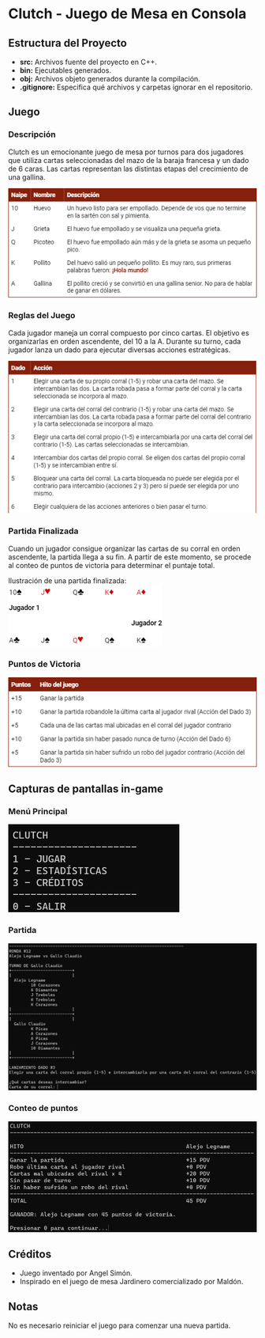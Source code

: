 # Clutch - Juego de Mesa en Consola

## Estructura del Proyecto
- **src:** Archivos fuente del proyecto en C++.
- **bin:** Ejecutables generados.
- **obj:** Archivos objeto generados durante la compilación.
- **.gitignore:** Especifica qué archivos y carpetas ignorar en el repositorio.

## Juego

### Descripción
Clutch es un emocionante juego de mesa por turnos para dos jugadores que utiliza cartas seleccionadas del mazo de la baraja francesa y un dado de 6 caras. Las cartas representan las distintas etapas del crecimiento de una gallina.

![Etapas de Crecimiento](images/etapas_crecimiento.png)

### Reglas del Juego
Cada jugador maneja un corral compuesto por cinco cartas. El objetivo es organizarlas en orden ascendente, del 10 a la A. Durante su turno, cada jugador lanza un dado para ejecutar diversas acciones estratégicas.

![Acciones](images/acciones.png)

### Partida Finalizada 
Cuando un jugador consigue organizar las cartas de su corral en orden ascendente, la partida llega a su fin. A partir de este momento, se procede al conteo de puntos de victoria para determinar el puntaje total.

Ilustración de una partida finalizada: <br>
![Partida Finalizada](images/partida_finalizada.png)

### Puntos de Victoria
![Puntos de Victoria](images/puntos_victoria.png)

## Capturas de pantallas in-game
### Menú Principal
![Menu Principal](images/menu_principal.png)

### Partida
![Partida](images/partida.png)

### Conteo de puntos
![Conteo de Puntos](images/conteo_puntos.png)

## Créditos
- Juego inventado por Angel Simón.
- Inspirado en el juego de mesa Jardinero comercializado por Maldón.

## Notas
No es necesario reiniciar el juego para comenzar una nueva partida.
